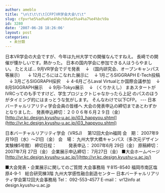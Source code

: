 ```yaml
---
author: ameblo
title: "\n\t\t\t\t[CFP]VR学会大会\t\t"
slug: cfpvr%e5%ad%a6%e4%bc%9a%e5%a4%a7%e4%bc%9a
id: 3280
date: '2007-06-28 18:26:06'
layout: post
categories:
  - 未分類
---
```


日本VR学会の大会ですが、今年は九州大学での開催なんですねえ。 長崎での開催が懐かしいです。熱かった。 日本の国内学会に参加できる人はうらやましい。 たとえば… 9月VR学会でデモ発表 　↓ （国内研究会、オープンキャンパス等展示） 　↓ 12月ごろにはこなれた展示に 　↓ 1月ごろSIGGRAPH E-Tech投稿 　↓ 3月ごろSIGGRAPH採択 　↓ 4-6月ごろLaval Virtualとか国際会議参加 　↓ 8月SIGGRAPH展示 　↓ 9月i-Tokyo展示 　↓ （くりかえし） まあスタートがIVRCってのも手ですけど、学生プロジェクトじゃなかったら上記 のパスのほうがタイミング的にはまっとうな気がします。 そんなわけで以下CFP。 --- 日本バーチャルリアリティ学会会員の皆様へ 大会の発表申込の締切まであとわずかとなりました． 発表申込締切：２００６年６月２９日（金） [http://vr.kc.design.kyushu-u.ac.jp/i03_happyou.shtml](http://vr.kc.design.kyushu-u.ac.jp/i03_happyou.shtml)

日本バーチャルリアリティ学会（VRSJ) 　第12回大会in福岡 会　期： 2007年9月19日（水）～21日（金） 会　場： 九州大学大橋キャンパス（多次元デザイン実験棟5号館） 締切日程： 　 　 発表申込： 2007年6月 29日（金） 原稿締切： 2007年7月 27日（金） 企業展示申込締切： 7月27日（金） ■大会ホームページ [http://vr.kc.design.kyushu-u.ac.jp/](http://vr.kc.design.kyushu-u.ac.jp/)

■大会発表・企業展示に関してのご質問 大会事務局 〒815-8540 福岡市南区塩原4-9-1　総合研究棟3階 九州大学感性融合創造センター 日本バーチャルリアリティ学会第12回大会事務局 Tel： 092-553-4577 E-mail： vr12info at design.kyushu-u.ac.jp